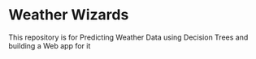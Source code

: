 # Weather Wizards
This repository is for Predicting Weather Data using Decision Trees and building a Web app for it
